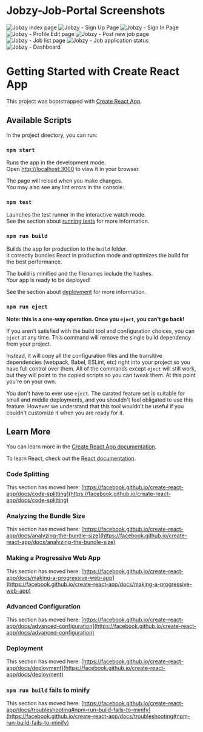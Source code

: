 # Jobzy-Job-Portal Screenshots
![Jobzy index page](https://github.com/user-attachments/assets/7fcc7133-6042-4dab-b9f1-1b7c5962b72c)
![Jobzy - Sign Up Page](https://github.com/user-attachments/assets/486d8f51-7b11-4eb8-a54c-ea238459a45a)
![Jobzy - Sign In Page](https://github.com/user-attachments/assets/34513d1d-bd2b-4baf-b10c-97922e5303ce)
![Jobzy - Profile Edit page](https://github.com/user-attachments/assets/665238e5-6e05-4b50-b1f7-e82ea4a385c7)
![Jobzy - Post new job page](https://github.com/user-attachments/assets/0fa1d85f-f4a5-4607-9cb3-b929c93180a9)
![Jobzy - Job list page](https://github.com/user-attachments/assets/0e9db8f1-4885-47e5-9c45-bfa4273636b0)
![Jobzy - Job application status](https://github.com/user-attachments/assets/30f65def-2aef-448b-9538-b3ed51e6077f)
![Jobzy - Dashboard](https://github.com/user-attachments/assets/215104d4-7071-45b0-931b-7a709f6626e2)

# Getting Started with Create React App

This project was bootstrapped with [Create React App](https://github.com/facebook/create-react-app).

## Available Scripts

In the project directory, you can run:

### `npm start`

Runs the app in the development mode.\
Open [http://localhost:3000](http://localhost:3000) to view it in your browser.

The page will reload when you make changes.\
You may also see any lint errors in the console.

### `npm test`

Launches the test runner in the interactive watch mode.\
See the section about [running tests](https://facebook.github.io/create-react-app/docs/running-tests) for more information.

### `npm run build`

Builds the app for production to the `build` folder.\
It correctly bundles React in production mode and optimizes the build for the best performance.

The build is minified and the filenames include the hashes.\
Your app is ready to be deployed!

See the section about [deployment](https://facebook.github.io/create-react-app/docs/deployment) for more information.

### `npm run eject`

**Note: this is a one-way operation. Once you `eject`, you can't go back!**

If you aren't satisfied with the build tool and configuration choices, you can `eject` at any time. This command will remove the single build dependency from your project.

Instead, it will copy all the configuration files and the transitive dependencies (webpack, Babel, ESLint, etc) right into your project so you have full control over them. All of the commands except `eject` will still work, but they will point to the copied scripts so you can tweak them. At this point you're on your own.

You don't have to ever use `eject`. The curated feature set is suitable for small and middle deployments, and you shouldn't feel obligated to use this feature. However we understand that this tool wouldn't be useful if you couldn't customize it when you are ready for it.

## Learn More

You can learn more in the [Create React App documentation](https://facebook.github.io/create-react-app/docs/getting-started).

To learn React, check out the [React documentation](https://reactjs.org/).

### Code Splitting

This section has moved here: [https://facebook.github.io/create-react-app/docs/code-splitting](https://facebook.github.io/create-react-app/docs/code-splitting)

### Analyzing the Bundle Size

This section has moved here: [https://facebook.github.io/create-react-app/docs/analyzing-the-bundle-size](https://facebook.github.io/create-react-app/docs/analyzing-the-bundle-size)

### Making a Progressive Web App

This section has moved here: [https://facebook.github.io/create-react-app/docs/making-a-progressive-web-app](https://facebook.github.io/create-react-app/docs/making-a-progressive-web-app)

### Advanced Configuration

This section has moved here: [https://facebook.github.io/create-react-app/docs/advanced-configuration](https://facebook.github.io/create-react-app/docs/advanced-configuration)

### Deployment

This section has moved here: [https://facebook.github.io/create-react-app/docs/deployment](https://facebook.github.io/create-react-app/docs/deployment)

### `npm run build` fails to minify

This section has moved here: [https://facebook.github.io/create-react-app/docs/troubleshooting#npm-run-build-fails-to-minify](https://facebook.github.io/create-react-app/docs/troubleshooting#npm-run-build-fails-to-minify)
